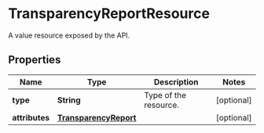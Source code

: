 

# TransparencyReportResource

A value resource exposed by the API.

## Properties

| Name | Type | Description | Notes |
|------------ | ------------- | ------------- | -------------|
|**type** | **String** | Type of the resource. |  [optional] |
|**attributes** | [**TransparencyReport**](TransparencyReport.md) |  |  [optional] |



